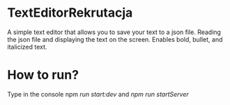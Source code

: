 # TextEditorRekrutacja
A simple text editor that allows you to save your text to a json file. Reading the json file and displaying the text on the screen. Enables bold, bullet, and italicized text.

# How to run?
Type in the console npm *run start:dev* and *npm run startServer*
